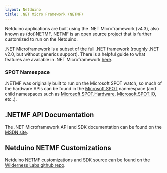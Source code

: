 ```yaml
---
layout: Netduino
title: .NET Micro Framework (NETMF)
---
```


Netduino applications are built using the .NET Microframework (v4.3), also known as (dot)NETMF. NETMF is an open source project that is further customized to run on the Netduino.

.NET Microframework is a subset of the full .NET framework (roughly .NET v2.0, but without generics support). There is a helpful guide to what features are available in .NET Microframework [here](http://informatix.miloush.net/microframework/Articles/CisFeatures.aspx).

### SPOT Namespace

.NETMF was originally built to run on the Microsoft SPOT watch, so much of the hardware APIs can be found in the [Microsoft.SPOT](https://msdn.microsoft.com/en-us/library/microsoft.spot(v=vs.102).aspx) nanmespace (and child namespaces such as [Microsoft.SPOT.Hardware](https://msdn.microsoft.com/en-us/library/microsoft.spot.hardware(v=vs.102).aspx), [Microsoft.SPOT.IO](https://msdn.microsoft.com/en-us/library/microsoft.spot.io(v=vs.102).aspx), etc..).


## .NETMF API Documentation

The .NET Microframework API and SDK documentation can be found on the [MSDN site](https://msdn.microsoft.com/en-us/library/jj610646(v=vs.102).aspx).

## Netduino NETMF Customizations

Netduino NETMF customizations and SDK source can be found on the [Wilderness Labs github repo](https://github.com/WildernessLabs/Netduino-SDK).
